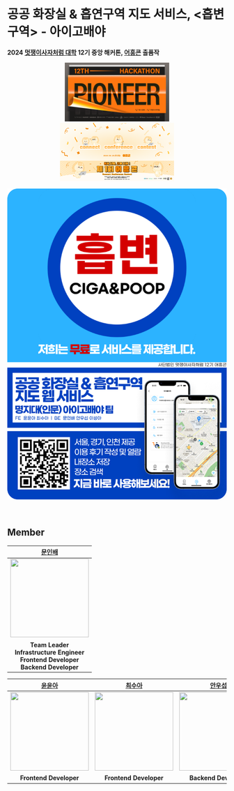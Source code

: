 # 공공 화장실 & 흡연구역 지도 서비스, <흡변구역> - 아이고배야
**2024 [멋쟁이사자처럼 대학](https://likelion.university/) 12기 중앙 해커톤, [어흥콘](https://ryuseunghan.notion.site/2024-d3216bd249b8427caca1e38913c9238c) 출품작**

<p align="center">
    <a href="https://likelion.university">
      <img src="../assets/likelion_hackathon_banner.png" width="47.5%" />
    </a>
    <a href="https://ryuseunghan.notion.site/2024-d3216bd249b8427caca1e38913c9238c">
      <img src="../assets/eoheungcon_banner.png" width="52%" />
    </a>
</p>

![Poster](../assets/포스터.png)

<br/>

## Member
|[문인배](https://github.com/MoonInbae)|
|:---:|
|<img src="https://github.com/MoonInbae.png" width="180" height="180" >|
| **Team Leader <br> Infrastructure Engineer <br> Frontend Developer <br> Backend Developer** |

|[윤윤아](https://github.com/yun-as)|[최수아](https://github.com/sooa02)|[안우섭](https://github.com/wooseobb)|[이성아](https://github.com/2SEONGA)|
|:---:|:---:|:---:|:---:|
|<img src="https://github.com/yun-as.png" width="180" height="180" >|<img src="https://github.com/sooa02.png" width="180" height="180" >|<img src="https://github.com/wooseobb.png" width="180" height="180" >|<img src="https://github.com/2SEONGA.png" width="180" height="180" >|
| **Frontend Developer**| **Frontend Developer** | **Backend Developer**| **Backend Developer** |

